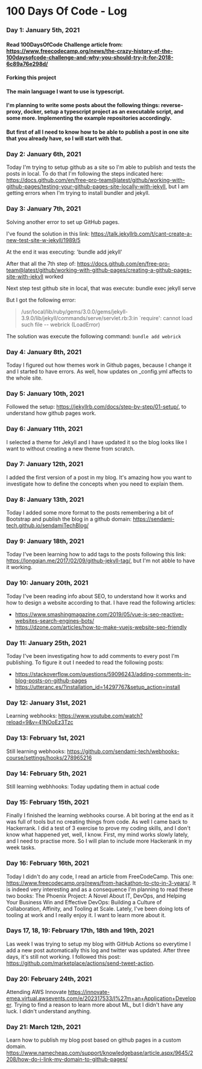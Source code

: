 # 100 Days Of Code - Log

### Day 1: January 5th, 2021

 #### Read 100DaysOfCode Challenge article from: https://www.freecodecamp.org/news/the-crazy-history-of-the-100daysofcode-challenge-and-why-you-should-try-it-for-2018-6c89a76e298d/

 #### Forking this project

#### The main language I want to use is typescript. 

#### I'm planning to write some posts about the following things: reverse-proxy, docker, setup a typescript project as an executable script, and some more. Implementing the example repositories accordingly. 

#### But first of all I need to know how to be able to publish a post in one site that you already have, so I will start with that. 

### Day 2: January 6th, 2021

Today I'm trying to setup github as a site so I'm able to publish and tests the posts in local. To do that I'm following the steps indicated here: https://docs.github.com/en/free-pro-team@latest/github/working-with-github-pages/testing-your-github-pages-site-locally-with-jekyll, but I am getting errors when I'm trying to install bundler and jekyll. 

### Day 3: January 7th, 2021

Solving another error to set up GitHub pages.

I've found the solution in this link:
https://talk.jekyllrb.com/t/cant-create-a-new-test-site-w-jekyll/1989/5

At the end it was executing: 'bundle add jekyll'

After that all the 7th step of:
https://docs.github.com/en/free-pro-team@latest/github/working-with-github-pages/creating-a-github-pages-site-with-jekyll worked

Next step test github site in local, that was execute: bundle exec jekyll serve

But I got the following error:

> /usr/local/lib/ruby/gems/3.0.0/gems/jekyll-3.9.0/lib/jekyll/commands/serve/servlet.rb:3:in `require': cannot load such file -- webrick (LoadError)

The solution was execute the following command: ``` bundle add webrick ```

### Day 4: January 8th, 2021

Today I figured out how themes work in Github pages, because I change it and I started to have errors. As well, how updates on _config.yml affects to the whole site. 

### Day 5: January 10th, 2021

Followed the setup: https://jekyllrb.com/docs/step-by-step/01-setup/, to understand how github pages work.

### Day 6: January 11th, 2021

I selected a theme for Jekyll and I have updated it so the blog looks like I want to without creating a new theme from scratch. 

### Day 7: January 12th, 2021

I added the first version of a post in my blog. It's amazing how you want to investigate how to define the concepts when you need to explain them. 

### Day 8: January 13th, 2021

Today I added some more format to the posts remembering a bit of Bootstrap and publish the blog in a github domain: https://sendami-tech.github.io/sendamiTechBlog/

### Day 9: January 18th, 2021

Today I've been learning how to add tags to the posts following this link: https://longqian.me/2017/02/09/github-jekyll-tag/, but I'm not abble to have it working.

### Day 10: January 20th, 2021

Today I've been reading info about SEO, to understand how it works and how to design a website according to that. 
I have read the following articles:
* https://www.smashingmagazine.com/2019/05/vue-js-seo-reactive-websites-search-engines-bots/
* https://dzone.com/articles/how-to-make-vuejs-website-seo-friendly

### Day 11: January 25th, 2021
Today I've been investigating how to add comments to every post I'm publishing. 
To figure it out I needed to read the following posts:
* https://stackoverflow.com/questions/59096243/adding-comments-in-blog-posts-on-github-pages
* https://utteranc.es/?installation_id=14297767&setup_action=install

### Day 12: January 31st, 2021
Learning webhooks: https://www.youtube.com/watch?reload=9&v=41NOoEz3Tzc

### Day 13: February 1st, 2021
Still learning webhooks: https://github.com/sendami-tech/webhooks-course/settings/hooks/278965216

### Day 14: February 5th, 2021
Still learning webhhooks: Today updating them in actual code

### Day 15: February 15th, 2021
Finally I finished the learning webhooks course. A bit boring at the end as it was full of tools but no creating things from code.
As well I came back to Hackerrank. I did a test of 3 exercise to prove my coding skills, and I don't know what happened yet, well, I know. First, my mind works slowly lately, and I need to practise more. So I will plan to include more Hackerank in my week tasks. 

### Day 16: February 16th, 2021
Today I didn't do any code, I read an article from FreeCodeCamp. This one: https://www.freecodecamp.org/news/from-hackathon-to-cto-in-3-years/. It is indeed very interesting and as a consequence I'm planning to read these two books: The Phoenix Project: A Novel About IT, DevOps, and Helping Your Business Win and Effective DevOps: Building a Culture of Collaboration, Affinity, and Tooling at Scale. Lately, I've been doing lots of tooling at work and I really enjoy it. I want to learn more about it. 

### Days 17, 18, 19: February 17th, 18th and 19th, 2021
Las week I was trying to setup my blog with GitHub Actions so everytime I add a new post automatically this log and twitter was updated. After three days, it's still not working. I followed this post: https://github.com/marketplace/actions/send-tweet-action. 

### Day 20: February 24th, 2021
Attending AWS Innovate https://innovate-emea.virtual.awsevents.com/e/202317533/I%27m+an+Application+Developer. Trying to find a reason to learn more about ML, but I didn't have any luck. I didn't understand anything. 

### Day 21: March 12th, 2021
Learn how to publish my blog post based on github pages in a custom domain. https://www.namecheap.com/support/knowledgebase/article.aspx/9645/2208/how-do-i-link-my-domain-to-github-pages/
